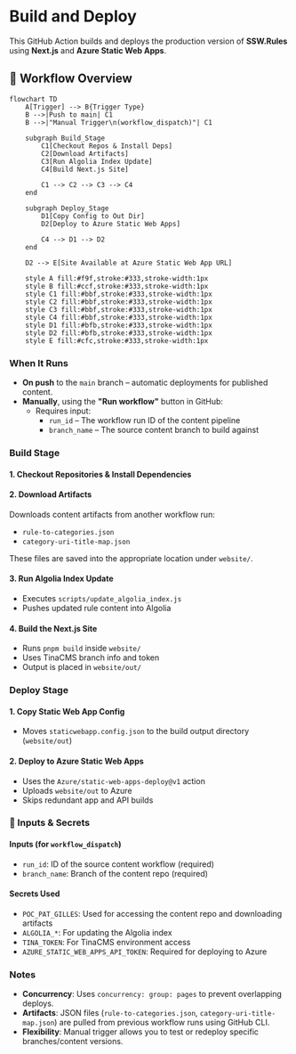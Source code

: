 # Build and Deploy
This GitHub Action builds and deploys the production version of **SSW.Rules** using **Next.js** and **Azure Static Web Apps**.

## 🧠 Workflow Overview

```mermaid
flowchart TD
    A[Trigger] --> B{Trigger Type}
    B -->|Push to main| C1
    B -->|"Manual Trigger\n(workflow_dispatch)"| C1

    subgraph Build_Stage
        C1[Checkout Repos & Install Deps]
        C2[Download Artifacts]
        C3[Run Algolia Index Update]
        C4[Build Next.js Site]

        C1 --> C2 --> C3 --> C4
    end

    subgraph Deploy_Stage
        D1[Copy Config to Out Dir]
        D2[Deploy to Azure Static Web Apps]

        C4 --> D1 --> D2
    end

    D2 --> E[Site Available at Azure Static Web App URL]

    style A fill:#f9f,stroke:#333,stroke-width:1px
    style B fill:#ccf,stroke:#333,stroke-width:1px
    style C1 fill:#bbf,stroke:#333,stroke-width:1px
    style C2 fill:#bbf,stroke:#333,stroke-width:1px
    style C3 fill:#bbf,stroke:#333,stroke-width:1px
    style C4 fill:#bbf,stroke:#333,stroke-width:1px
    style D1 fill:#bfb,stroke:#333,stroke-width:1px
    style D2 fill:#bfb,stroke:#333,stroke-width:1px
    style E fill:#cfc,stroke:#333,stroke-width:1px
```

### When It Runs

- **On push** to the `main` branch – automatic deployments for published content.
- **Manually**, using the **"Run workflow"** button in GitHub:
  - Requires input:
    - `run_id` – The workflow run ID of the content pipeline
    - `branch_name` – The source content branch to build against

### Build Stage

#### 1. Checkout Repositories & Install Dependencies

#### 2. Download Artifacts

Downloads content artifacts from another workflow run:

- `rule-to-categories.json`
- `category-uri-title-map.json`

These files are saved into the appropriate location under `website/`.

#### 3. Run Algolia Index Update

- Executes `scripts/update_algolia_index.js`
- Pushes updated rule content into Algolia

#### 4. Build the Next.js Site

- Runs `pnpm build` inside `website/`
- Uses TinaCMS branch info and token
- Output is placed in `website/out/`

### Deploy Stage

#### 1. Copy Static Web App Config

- Moves `staticwebapp.config.json` to the build output directory (`website/out`)

#### 2. Deploy to Azure Static Web Apps

- Uses the `Azure/static-web-apps-deploy@v1` action
- Uploads `website/out` to Azure
- Skips redundant app and API builds

### 🔐 Inputs & Secrets

#### Inputs (for `workflow_dispatch`)

- `run_id`: ID of the source content workflow (required)
- `branch_name`: Branch of the content repo (required)

#### Secrets Used

- `POC_PAT_GILLES`: Used for accessing the content repo and downloading artifacts
- `ALGOLIA_*`: For updating the Algolia index
- `TINA_TOKEN`: For TinaCMS environment access
- `AZURE_STATIC_WEB_APPS_API_TOKEN`: Required for deploying to Azure

### Notes

- **Concurrency**: Uses `concurrency: group: pages` to prevent overlapping deploys.
- **Artifacts**: JSON files (`rule-to-categories.json`, `category-uri-title-map.json`) are pulled from previous workflow runs using GitHub CLI.
- **Flexibility**: Manual trigger allows you to test or redeploy specific branches/content versions.
